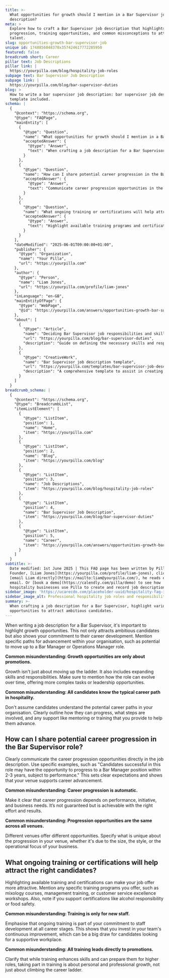 ```yaml
---
title: >-
  What opportunities for growth should I mention in a Bar Supervisor job
  description?
meta: >
  Explore how to craft a Bar Supervisor job description that highlights career
  progression, training opportunities, and common misconceptions to attract top
  talent.
slug: opportunities-growth-bar-supervisor-job
unique id: 1748856048378x357424617772285950
featured: false
breadcrumb short: Career
pillar text: Job Descriptions
pillar link: |
  https://yourpilla.com/blog/hospitality-job-roles
subpage text: Bar Supervisor Job Description
subpage link: |
  https://yourpilla.com/blog/bar-supervisor-duties
blog: >
  How to write a bar supervisor job description: bar supervisor job description
  template included.
schema: |
  {
    "@context": "https://schema.org",
    "@type": "FAQPage",
    "mainEntity": [
      {
        "@type": "Question",
        "name": "What opportunities for growth should I mention in a Bar Supervisor job description?",
        "acceptedAnswer": {
          "@type": "Answer",
          "text": "When crafting a job description for a Bar Supervisor, highlight various growth opportunities to attract ambitious candidates. Include potential advancement paths within your organisation, such as progression to a Bar Manager or Operations Manager. Additionally, emphasise the role's potential for expanding skills and responsibilities over time, offering more complex tasks or leadership opportunities."
        }
      },
      {
        "@type": "Question",
        "name": "How can I share potential career progression in the Bar Supervisor role?",
        "acceptedAnswer": {
          "@type": "Answer",
          "text": "Communicate career progression opportunities in the Bar Supervisor job description by using specific examples. Indicate that successful candidates may progress to higher positions like Bar Manager within 2-3 years based on their performance. Make clear that career progression depends on individual initiative and business needs, and it's not guaranteed."
        }
      },
      {
        "@type": "Question",
        "name": "What ongoing training or certifications will help attract the right candidates?",
        "acceptedAnswer": {
          "@type": "Answer",
          "text": "Highlight available training programs and certifications to make your job offer attractive. Mention training options like mixology courses, management training, or customer service workshops. Emphasise that these are available to employees at all career stages and show your ongoing commitment to staff development."
        }
      }
    ],
    "dateModified": "2025-06-01T09:00:00+01:00",
    "publisher": {
      "@type": "Organization",
      "name": "Your Pilla",
      "url": "https://yourpilla.com"
    },
    "author": {
      "@type": "Person",
      "name": "Liam Jones",
      "url": "https://yourpilla.com/profile/liam-jones"
    },
    "inLanguage": "en-GB",
    "mainEntityOfPage": {
      "@type": "WebPage",
      "@id": "https://yourpilla.com/answers/opportunities-growth-bar-supervisor-job"
    },
    "about": [
      {
        "@type": "Article",
        "name": "Deciding Bar Supervisor job responsibilities and skills",
        "url": "https://yourpilla.com/blog/bar-supervisor-duties",
        "description": "Guide on defining the necessary skills and responsibilities for a Bar Supervisor to ensure a good fit for your organisation."
      },
      {
        "@type": "CreativeWork",
        "name": "Bar Supervisor job description template",
        "url": "https://yourpilla.com/templates/bar-supervisor-job-description",
        "description": "A comprehensive template to assist in creating effective job descriptions for Bar Supervisors."
      }
    ]
  }
breadcrumb_schema: |
  {
    "@context": "https://schema.org",
    "@type": "BreadcrumbList",
    "itemListElement": [
      {
        "@type": "ListItem",
        "position": 1,
        "name": "Home",
        "item": "https://yourpilla.com"
      },
      {
        "@type": "ListItem",
        "position": 2,
        "name": "Blog",
        "item": "https://yourpilla.com/blog"
      },
      {
        "@type": "ListItem",
        "position": 3,
        "name": "Job Descriptions",
        "item": "https://yourpilla.com/blog/hospitality-job-roles"
      },
      {
        "@type": "ListItem",
        "position": 4,
        "name": "Bar Supervisor Job Description",
        "item": "https://yourpilla.com/blog/bar-supervisor-duties"
      },
      {
        "@type": "ListItem",
        "position": 5,
        "name": "Career",
        "item": "https://yourpilla.com/answers/opportunities-growth-bar-supervisor-job"
      }
    ]
  }
subtitle: >-
  Date modified: 1st June 2025 | This FAQ page has been written by Pilla
  Founder, [Liam Jones](https://yourpilla.com/profile/liam-jones), click to
  [email Liam directly](https://mailto:liam@yourpilla.com/), he reads every
  email. Or [book a demo](https://calendly.com/pilla/demo) to see how
  hospitality businesses use Pilla to create and record job descriptions.
sidebar_image: 'https://ucarecdn.com/placeholder-uuid/hospitality-faq-image.jpg'
sidebar_image_alt: Professional hospitality job roles and responsibilities
summary: >-
  When crafting a job description for a Bar Supervisor, highlight various growth
  opportunities to attract ambitious candidates.
---
```

When writing a job description for a Bar Supervisor, it's important to highlight growth opportunities. This not only attracts ambitious candidates but also shows your commitment to their career development. Mention specific paths for advancement within your organisation, such as potential to move up to a Bar Manager or Operations Manager role.

**Common misunderstanding: Growth opportunities are only about promotions.**

Growth isn't just about moving up the ladder. It also includes expanding skills and responsibilities. Make sure to mention how the role can evolve over time, offering more complex tasks or leadership opportunities.

**Common misunderstanding: All candidates know the typical career path in hospitality.**

Don't assume candidates understand the potential career paths in your organisation. Clearly outline how they can progress, what steps are involved, and any support like mentoring or training that you provide to help them advance.

## How can I share potential career progression in the Bar Supervisor role?

Clearly communicate the career progression opportunities directly in the job description. Use specific examples, such as "Candidates successful in this role may have the opportunity to progress to a Bar Manager position within 2-3 years, subject to performance." This sets clear expectations and shows that your venue supports career advancement.

**Common misunderstanding: Career progression is automatic.**

Make it clear that career progression depends on performance, initiative, and business needs. It’s not guaranteed but is achievable with the right effort and results.

**Common misunderstanding: Progression opportunities are the same across all venues.**

Different venues offer different opportunities. Specify what is unique about the progression in your venue, whether it's due to the size, the style, or the operational focus of your business.

## What ongoing training or certifications will help attract the right candidates?

Highlighting available training and certifications can make your job offer more attractive. Mention any specific training programs you offer, such as mixology courses, management training, or customer service excellence workshops. Also, note if you support certifications like alcohol responsibility or food safety.

**Common misunderstanding: Training is only for new staff.**

Emphasise that ongoing training is part of your commitment to staff development at all career stages. This shows that you invest in your team's continuous improvement, which can be a big draw for candidates looking for a supportive workplace.

**Common misunderstanding: All training leads directly to promotions.**

Clarify that while training enhances skills and can prepare them for higher roles, taking part in training is about personal and professional growth, not just about climbing the career ladder.
